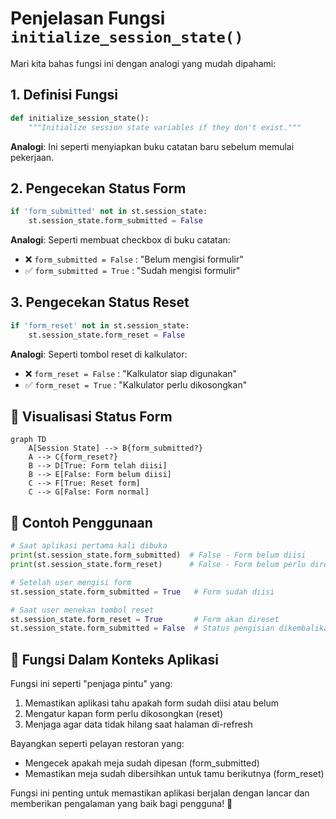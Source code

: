 # Penjelasan Fungsi `initialize_session_state()`

Mari kita bahas fungsi ini dengan analogi yang mudah dipahami:

## 1. Definisi Fungsi
```python
def initialize_session_state():
    """Initialize session state variables if they don't exist."""
```
**Analogi**: Ini seperti menyiapkan buku catatan baru sebelum memulai pekerjaan.

## 2. Pengecekan Status Form
```python
if 'form_submitted' not in st.session_state:
    st.session_state.form_submitted = False
```
**Analogi**: Seperti membuat checkbox di buku catatan:
- ❌ `form_submitted = False` : "Belum mengisi formulir"
- ✅ `form_submitted = True` : "Sudah mengisi formulir"

## 3. Pengecekan Status Reset
```python
if 'form_reset' not in st.session_state:
    st.session_state.form_reset = False
```
**Analogi**: Seperti tombol reset di kalkulator:
- ❌ `form_reset = False` : "Kalkulator siap digunakan"
- ✅ `form_reset = True` : "Kalkulator perlu dikosongkan"

## 🎨 Visualisasi Status Form

```mermaid
graph TD
    A[Session State] --> B{form_submitted?}
    A --> C{form_reset?}
    B --> D[True: Form telah diisi]
    B --> E[False: Form belum diisi]
    C --> F[True: Reset form]
    C --> G[False: Form normal]
```

## 📝 Contoh Penggunaan

```python
# Saat aplikasi pertama kali dibuka
print(st.session_state.form_submitted)  # False - Form belum diisi
print(st.session_state.form_reset)      # False - Form belum perlu direset

# Setelah user mengisi form
st.session_state.form_submitted = True   # Form sudah diisi

# Saat user menekan tombol reset
st.session_state.form_reset = True       # Form akan direset
st.session_state.form_submitted = False  # Status pengisian dikembalikan
```

## 🎯 Fungsi Dalam Konteks Aplikasi

Fungsi ini seperti "penjaga pintu" yang:
1. Memastikan aplikasi tahu apakah form sudah diisi atau belum
2. Mengatur kapan form perlu dikosongkan (reset)
3. Menjaga agar data tidak hilang saat halaman di-refresh

Bayangkan seperti pelayan restoran yang:
- Mengecek apakah meja sudah dipesan (form_submitted)
- Memastikan meja sudah dibersihkan untuk tamu berikutnya (form_reset)

Fungsi ini penting untuk memastikan aplikasi berjalan dengan lancar dan memberikan pengalaman yang baik bagi pengguna! 🌟
